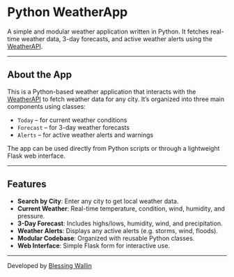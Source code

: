 # Python WeatherApp 

A simple and modular weather application written in Python. It fetches real-time weather data, 3-day forecasts, and active weather alerts using the [WeatherAPI](https://www.weatherapi.com/).

---

## About the App

This is a Python-based weather application that interacts with the [WeatherAPI](https://www.weatherapi.com/) to fetch weather data for any city. It’s organized into three main components using classes:

- `Today` – for current weather conditions  
- `Forecast` – for 3-day weather forecasts  
- `Alerts` – for active weather alerts and warnings  

The app can be used directly from Python scripts or through a lightweight Flask web interface.

---

## Features

- **Search by City**: Enter any city to get local weather data.
- **Current Weather**: Real-time temperature, condition, wind, humidity, and pressure.
- **3-Day Forecast**: Includes highs/lows, humidity, wind, and precipitation.
- **Weather Alerts**: Displays any active alerts (e.g. storms, wind, floods).
- **Modular Codebase**: Organized with reusable Python classes.
- **Web Interface**: Simple Flask form for interactive use.

---

Developed by [Blessing Wallin](https://github.com/blessingwallin)
